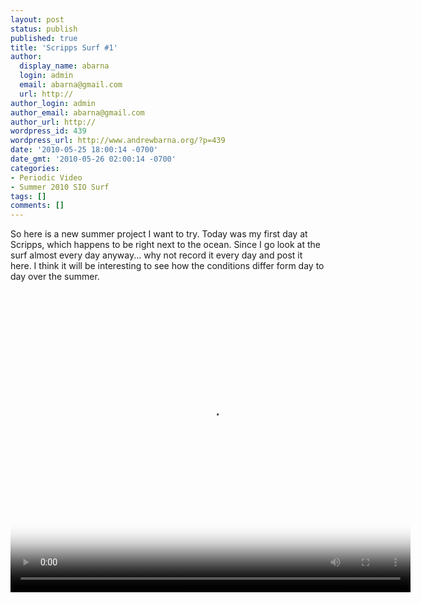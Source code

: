 ```yaml
---
layout: post
status: publish
published: true
title: 'Scripps Surf #1'
author:
  display_name: abarna
  login: admin
  email: abarna@gmail.com
  url: http://
author_login: admin
author_email: abarna@gmail.com
author_url: http://
wordpress_id: 439
wordpress_url: http://www.andrewbarna.org/?p=439
date: '2010-05-25 18:00:14 -0700'
date_gmt: '2010-05-26 02:00:14 -0700'
categories:
- Periodic Video
- Summer 2010 SIO Surf
tags: []
comments: []
---
```

<p>So here is a new summer project I want to try. Today was my first day at Scripps, which happens to be right next to the ocean. Since I go look at the surf almost every day anyway... why not record it every day and post it here. I think it will be interesting to see how the conditions differ form day to day over the summer.<br &#47;><br &#47;><video controls height='480px' width='640px' poster="http:&#47;&#47;www.andrewbarna.org&#47;media&#47;video&#47;sio_20100525&#47;sio_20100525.jpg"><br />
	<source src="http:&#47;&#47;www.andrewbarna.org&#47;media&#47;video&#47;sio_20100525&#47;sio_20100525.m4v"  type='video&#47;mp4'><br />
	<source src="http:&#47;&#47;www.andrewbarna.org&#47;media&#47;video&#47;sio_20100525&#47;sio_20100525.3gp"  type='video&#47;3gpp'><br />
	<source src="http:&#47;&#47;www.andrewbarna.org&#47;media&#47;video&#47;sio_20100525&#47;sio_20100525.ogg" type='video&#47;ogg'><br />
	If you are viewing this on Facebook you need to <a href="http:&#47;&#47;www.andrewbarna.org&#47;2010&#47;05&#47;blowhole-lookout&#47;">go to my website<&#47;a> to actually view the video.<br &#47;><br &#47;>If you are at my website and you are seeing this, your browser does not support the <a href="http:&#47;&#47;en.wikipedia.org&#47;wiki&#47;HTML5_video">HTML5 Video tag<&#47;a>. You may <a href="http:&#47;&#47;www.andrewbarna.org&#47;media&#47;video&#47;sio_20100525&#47;sio_20100525.m4v">download the video<&#47;a> instead.<br />
<&#47;video></p>
